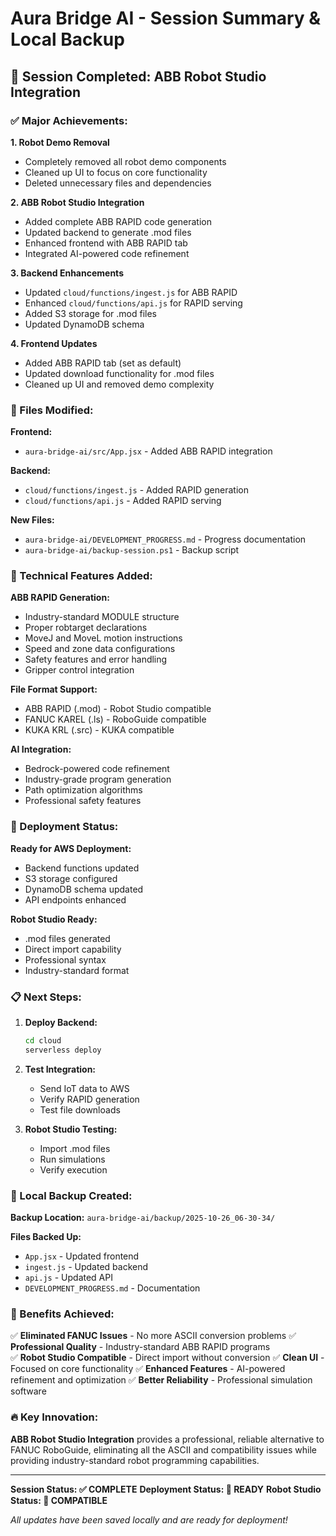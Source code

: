 # Aura Bridge AI - Session Summary & Local Backup

## 🎯 Session Completed: ABB Robot Studio Integration

### ✅ Major Achievements:

**1. Robot Demo Removal**
- Completely removed all robot demo components
- Cleaned up UI to focus on core functionality
- Deleted unnecessary files and dependencies

**2. ABB Robot Studio Integration**
- Added complete ABB RAPID code generation
- Updated backend to generate .mod files
- Enhanced frontend with ABB RAPID tab
- Integrated AI-powered code refinement

**3. Backend Enhancements**
- Updated `cloud/functions/ingest.js` for ABB RAPID
- Enhanced `cloud/functions/api.js` for RAPID serving
- Added S3 storage for .mod files
- Updated DynamoDB schema

**4. Frontend Updates**
- Added ABB RAPID tab (set as default)
- Updated download functionality for .mod files
- Cleaned up UI and removed demo complexity

### 📁 Files Modified:

**Frontend:**
- `aura-bridge-ai/src/App.jsx` - Added ABB RAPID integration

**Backend:**
- `cloud/functions/ingest.js` - Added RAPID generation
- `cloud/functions/api.js` - Added RAPID serving

**New Files:**
- `aura-bridge-ai/DEVELOPMENT_PROGRESS.md` - Progress documentation
- `aura-bridge-ai/backup-session.ps1` - Backup script

### 🔧 Technical Features Added:

**ABB RAPID Generation:**
- Industry-standard MODULE structure
- Proper robtarget declarations
- MoveJ and MoveL motion instructions
- Speed and zone data configurations
- Safety features and error handling
- Gripper control integration

**File Format Support:**
- ABB RAPID (.mod) - Robot Studio compatible
- FANUC KAREL (.ls) - RoboGuide compatible  
- KUKA KRL (.src) - KUKA compatible

**AI Integration:**
- Bedrock-powered code refinement
- Industry-grade program generation
- Path optimization algorithms
- Professional safety features

### 🚀 Deployment Status:

**Ready for AWS Deployment:**
- Backend functions updated
- S3 storage configured
- DynamoDB schema updated
- API endpoints enhanced

**Robot Studio Ready:**
- .mod files generated
- Direct import capability
- Professional syntax
- Industry-standard format

### 📋 Next Steps:

1. **Deploy Backend:**
   ```bash
   cd cloud
   serverless deploy
   ```

2. **Test Integration:**
   - Send IoT data to AWS
   - Verify RAPID generation
   - Test file downloads

3. **Robot Studio Testing:**
   - Import .mod files
   - Run simulations
   - Verify execution

### 💾 Local Backup Created:

**Backup Location:** `aura-bridge-ai/backup/2025-10-26_06-30-34/`

**Files Backed Up:**
- `App.jsx` - Updated frontend
- `ingest.js` - Updated backend
- `api.js` - Updated API
- `DEVELOPMENT_PROGRESS.md` - Documentation

### 🎯 Benefits Achieved:

✅ **Eliminated FANUC Issues** - No more ASCII conversion problems
✅ **Professional Quality** - Industry-standard ABB RAPID programs  
✅ **Robot Studio Compatible** - Direct import without conversion
✅ **Clean UI** - Focused on core functionality
✅ **Enhanced Features** - AI-powered refinement and optimization
✅ **Better Reliability** - Professional simulation software

### 🔥 Key Innovation:

**ABB Robot Studio Integration** provides a professional, reliable alternative to FANUC RoboGuide, eliminating all the ASCII and compatibility issues while providing industry-standard robot programming capabilities.

---

**Session Status: ✅ COMPLETE**
**Deployment Status: 🚀 READY**
**Robot Studio Status: 🤖 COMPATIBLE**

*All updates have been saved locally and are ready for deployment!*
